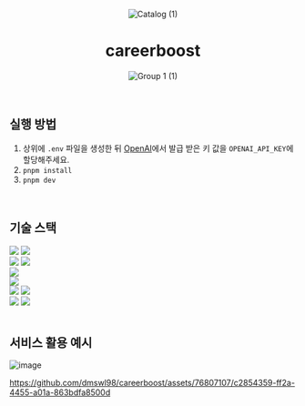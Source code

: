 <div align="center">
  
  ![Catalog (1)](https://github.com/dmswl98/careerboost/assets/76807107/7c8f573b-75db-491f-952a-21084a9e073a)

  <h1>careerboost</h1>
  
![Group 1 (1)](https://github.com/dmswl98/careerboost/assets/76807107/5b389897-21a0-4493-a148-8f3fa40e85b2)

</div>

<br />

## 실행 방법

1. 상위에 `.env` 파일을 생성한 뒤 [OpenAI](https://openai.com/)에서 발급 받은 키 값을 `OPENAI_API_KEY`에 할당해주세요.
2. `pnpm install`
3. `pnpm dev`

<br />

## 기술 스택

<div>
  <img src="https://img.shields.io/badge/Next.js-000000?style=for-the-badge&logo=Next.js&logoColor=white">
  <img src="https://img.shields.io/badge/zustand-efb845?style=for-the-badge&logo=zustand&logoColor=white">
</div>

<div>
  <img src="https://img.shields.io/badge/React Hook Form-EC5990?style=for-the-badge&logo=ReactHookForm&logoColor=white">
  <img src="https://img.shields.io/badge/Zod-3E67B1?style=for-the-badge&logo=Zod&logoColor=white">
</div>

<div><img src="https://img.shields.io/badge/OpenAI-78ad9f?style=for-the-badge&logo=OpenAI&logoColor=white"></div>
<div><img src="https://img.shields.io/badge/React pdf-f22300?style=for-the-badge&logo=React-pdf&logoColor=white"></div>

<div>
  <img src="https://img.shields.io/badge/Radix UI-161618?style=for-the-badge&logo=RadixUI&logoColor=white">
  <img src="https://img.shields.io/badge/Tailwind CSS-06B6D4?style=for-the-badge&logo=TailwindCSS&logoColor=white">
</div>

<div>
  <img src="https://img.shields.io/badge/ESLint-4B32C3?style=for-the-badge&logo=ESLint&logoColor=white">
  <img src="https://img.shields.io/badge/Prettier-F7B93E?style=for-the-badge&logo=Prettier&logoColor=white">
</div>

<br />

## 서비스 활용 예시

![image](https://github.com/dmswl98/careerboost/assets/76807107/02d0d524-3278-4901-aca4-41f94640e392)

https://github.com/dmswl98/careerboost/assets/76807107/c2854359-ff2a-4455-a01a-863bdfa8500d
